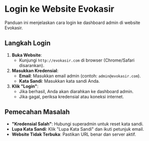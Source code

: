 # Login ke Website Evokasir

Panduan ini menjelaskan cara login ke dashboard admin di website Evokasir.

## Langkah Login
1. **Buka Website**:
   - Kunjungi `http://evokasir.com` di browser (Chrome/Safari disarankan).
2. **Masukkan Kredensial**:
   - **Email**: Masukkan email admin (contoh: `admin@evokasir.com`).
   - **Kata Sandi**: Masukkan kata sandi Anda.
3. **Klik "Login"**:
   - Jika berhasil, Anda akan diarahkan ke dashboard admin.
   - Jika gagal, periksa kredensial atau koneksi internet.

## Pemecahan Masalah
- **"Kredensial Salah"**: Hubungi superadmin untuk reset kata sandi.
- **Lupa Kata Sandi**: Klik "Lupa Kata Sandi" dan ikuti petunjuk email.
- **Website Tidak Terbuka**: Pastikan URL benar dan server aktif.